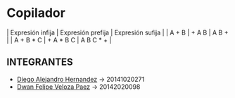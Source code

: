 
# Copilador


| Expresión infija 	| Expresión prefija 	| Expresión sufija |
| A + B 	          | + A B               |	A B +            |
| A + B * C 	      | + A * B C 	        | A B C * +        |


## INTEGRANTES
- [Diego Alejandro Hernandez](https://github.com/USERCALL)  -> 20141020271
- [Dwan  Felipe Veloza Paez](https://github.com/Dwan13)     -> 20142020098
